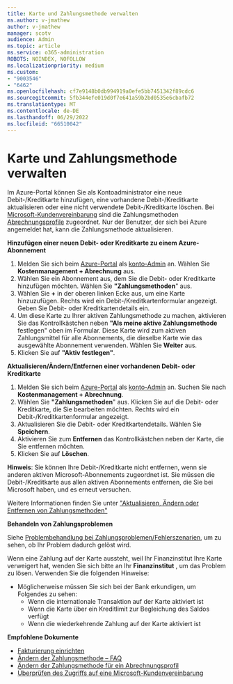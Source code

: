 ```yaml
---
title: Karte und Zahlungsmethode verwalten
ms.author: v-jmathew
author: v-jmathew
manager: scotv
audience: Admin
ms.topic: article
ms.service: o365-administration
ROBOTS: NOINDEX, NOFOLLOW
ms.localizationpriority: medium
ms.custom:
- "9003546"
- "6462"
ms.openlocfilehash: cf7e9148b0db994919a0efe5bb7451342f89cdc6
ms.sourcegitcommit: 5fb344efe019d0f7e641a59b2bd0535e6cbafb72
ms.translationtype: MT
ms.contentlocale: de-DE
ms.lasthandoff: 06/29/2022
ms.locfileid: "66510042"
---
```

# <a name="manage-card-and-payment-method"></a>Karte und Zahlungsmethode verwalten

Im Azure-Portal können Sie als Kontoadministrator eine neue Debit-/Kreditkarte hinzufügen, eine vorhandene Debit-/Kreditkarte aktualisieren oder eine nicht verwendete Debit-/Kreditkarte löschen. Bei [Microsoft-Kundenvereinbarung](https://docs.microsoft.com/azure/billing/billing-how-to-change-credit-card?WT.mc_id=Portal-Microsoft_Azure_Support#check-access-to-a-microsoft-customer-agreement) sind die Zahlungsmethoden [Abrechnungsprofile](https://docs.microsoft.com/azure/billing/billing-how-to-change-credit-card?WT.mc_id=Portal-Microsoft_Azure_Support#change-payment-method-for-a-billing-profile) zugeordnet. Nur der Benutzer, der sich bei Azure angemeldet hat, kann die Zahlungsmethode aktualisieren.

**Hinzufügen einer neuen Debit- oder Kreditkarte zu einem Azure-Abonnement**

1. Melden Sie sich beim [Azure-Portal](https://ms.portal.azure.com/) als [konto-Admin](https://docs.microsoft.com/azure/cost-management-billing/manage/billing-subscription-transfer?WT.mc_id=Portal-Microsoft_Azure_Support#whoisaa) an. Wählen Sie **Kostenmanagement + Abrechnung** aus.
2. Wählen Sie ein Abonnement aus, dem Sie die Debit- oder Kreditkarte hinzufügen möchten. Wählen Sie **"Zahlungsmethoden**" aus.
3. Wählen Sie **+** in der oberen linken Ecke aus, um eine Karte hinzuzufügen. Rechts wird ein Debit-/Kreditkartenformular angezeigt. Geben Sie Debit- oder Kreditkartendetails ein.
4. Um diese Karte zu Ihrer aktiven Zahlungsmethode zu machen, aktivieren Sie das Kontrollkästchen neben **"Als meine aktive Zahlungsmethode** festlegen" oben im Formular. Diese Karte wird zum aktiven Zahlungsmittel für alle Abonnements, die dieselbe Karte wie das ausgewählte Abonnement verwenden. Wählen Sie **Weiter** aus.
5. Klicken Sie auf **"Aktiv festlegen"**. 
 
**Aktualisieren/Ändern/Entfernen einer vorhandenen Debit- oder Kreditkarte**

1.  Melden Sie sich beim [Azure-Portal](https://portal.azure.com/) als [konto-Admin](https://docs.microsoft.com/azure/billing/billing-subscription-transfer?WT.mc_id=Portal-Microsoft_Azure_Support#whoisaa) an. Suchen Sie nach **Kostenmanagement + Abrechnung**.
2.  Wählen Sie **"Zahlungsmethoden**" aus. Klicken Sie auf die Debit- oder Kreditkarte, die Sie bearbeiten möchten. Rechts wird ein Debit-/Kreditkartenformular angezeigt.
3.  Aktualisieren Sie die Debit- oder Kreditkartendetails. Wählen Sie **Speichern**.
4.  Aktivieren Sie zum **Entfernen** das Kontrollkästchen neben der Karte, die Sie entfernen möchten.
5.  Klicken Sie auf **Löschen**.

**Hinweis**: Sie können Ihre Debit-/Kreditkarte nicht entfernen, wenn sie anderen aktiven Microsoft-Abonnements zugeordnet ist. Sie müssen die Debit-/Kreditkarte aus allen aktiven Abonnements entfernen, die Sie bei Microsoft haben, und es erneut versuchen.

Weitere Informationen finden Sie unter ["Aktualisieren, Ändern oder Entfernen von Zahlungsmethoden"](https://docs.microsoft.com/azure/billing/billing-how-to-change-credit-card?WT.mc_id=Portal-Microsoft_Azure_Support)

**Behandeln von Zahlungsproblemen**

Siehe [Problembehandlung bei Zahlungsproblemen/Fehlerszenarien](https://docs.microsoft.com/azure/cost-management-billing/manage/billing-troubleshoot-azure-payment-issues), um zu sehen, ob Ihr Problem dadurch gelöst wird.

Wenn eine Zahlung auf der Karte aussteht, weil Ihr Finanzinstitut Ihre Karte verweigert hat, wenden Sie sich bitte an Ihr **Finanzinstitut** , um das Problem zu lösen. Verwenden Sie die folgenden Hinweise:

- Möglicherweise müssen Sie sich bei der Bank erkundigen, um Folgendes zu sehen: 
    - Wenn die internationale Transaktion auf der Karte aktiviert ist
    - Wenn die Karte über ein Kreditlimit zur Begleichung des Saldos verfügt
    - Wenn die wiederkehrende Zahlung auf der Karte aktiviert ist

**Empfohlene Dokumente**

- [Fakturierung einrichten](https://docs.microsoft.com/azure/cost-management-billing/manage/pay-by-invoice)
- [Ändern der Zahlungsmethode – FAQ](https://docs.microsoft.com/azure/cost-management-billing/manage/change-credit-card?WT.mc_id=Portal-Microsoft_Azure_Support#frequently-asked-questions)
- [Ändern der Zahlungsmethode für ein Abrechnungsprofil](https://docs.microsoft.com/azure/cost-management-billing/manage/change-credit-card?WT.mc_id=Portal-Microsoft_Azure_Support#change-payment-method-for-a-billing-profile)
- [Überprüfen des Zugriffs auf eine Microsoft-Kundenvereinbarung](https://docs.microsoft.com/azure/cost-management-billing/manage/change-credit-card?WT.mc_id=Portal-Microsoft_Azure_Support#check-access-to-a-microsoft-customer-agreement)
